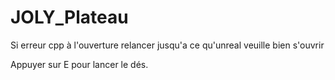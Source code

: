 # JOLY_Plateau

Si erreur cpp à l'ouverture relancer jusqu'a ce qu'unreal veuille bien s'ouvrir

Appuyer sur E pour lancer le dés.

 
